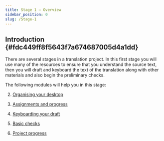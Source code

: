 ```yaml
---
title: Stage 1 – Overview
sidebar_position: 0
slug: /Stage-1
---
```




## **Introduction** {#fdc449ff8f5643f7a674687005d4a1dd}


There are several stages in a translation project. In this first stage you will use many of the resources to ensure that you understand the source text, then you will draft and keyboard the text of the translation along with other materials and also begin the preliminary checks.


The following modules will help you in this stage:


2. [Organising your desktop](/2.OD)


3. [Assignments and progress](/3.PP1)


4. [Keyboarding your draft](/4.KD)


5. [Basic checks](/5.BC1)


6. [Project progress](/6.PP2)

